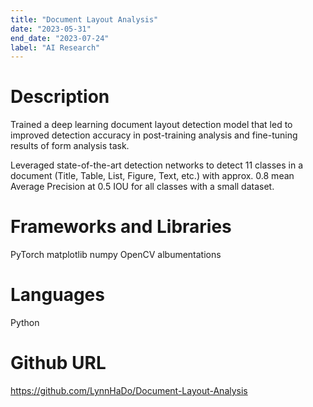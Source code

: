 ```yaml
---
title: "Document Layout Analysis"
date: "2023-05-31"
end_date: "2023-07-24"
label: "AI Research"
---
```


# Description

Trained a deep learning document layout detection model that led to improved detection accuracy in post-training analysis and fine-tuning results of form analysis task. 

Leveraged state-of-the-art detection networks to detect 11 classes in a document (Title, Table, List, Figure, Text, etc.) with approx. 0.8 mean Average Precision at 0.5 IOU for all classes with a small dataset.

# Frameworks and Libraries

PyTorch
matplotlib
numpy
OpenCV
albumentations

# Languages

Python

# Github URL

https://github.com/LynnHaDo/Document-Layout-Analysis